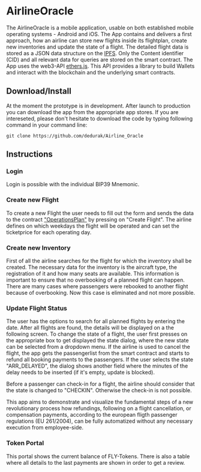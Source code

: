 # AirlineOracle

The AirlineOracle is a mobile application, usable on both established mobile operating systems - Android and iOS.
The App contains and delivers a first approach, how an airline can store new flights inside its flightplan, create new inventories and update the state of a flight. 
The detailed flight data is stored as a JSON data structure on the [IPFS](https://ipfs.io/). Only the Content identifier (CID) and all relevant data for queries are stored on the smart contract.
The App uses the web3-API [ethers.js](https://docs.ethers.io/). This API provides a library to build Wallets and interact with the blockchain and the underlying smart contracts.



## Download/Install

At the moment the prototype is in development. After launch to production you can download the app from the appropriate app stores.
If you are intereseted, please don't hesitate to download the code by typing following command in your command line:

`git clone https://github.com/dedurak/Airline_Oracle`



## Instructions

### Login

Login is possible with the individual BIP39 Mnemonic.


### Create new Flight

To create a new Flight the user needs to fill out the form and sends the data to the contract ["OperationsPlan"](https://github.com/dedurak/smartcontracts/blob/main/smart_contracts/contracts/OperationPlan.sol) by pressing on "Create Flight". 
The airline defines on which weekdays the flight will be operated and can set the ticketprice for each operating day.


### Create new Inventory

First of all the airline searches for the flight for which the inventory shall be created. The necessary data for the inventory is the aircraft type, the registration of it and how many seats are available. This information is important to ensure that no overbooking of a planned flight can happen. 
There are many cases where passengers were rebooked to another flight because of overbooking. Now this case is eliminated and not more possible.


### Update Flight Status

The user has the options to search for all planned flights by entering the date. After all flights are found, the details will be displayed on a the following screen. 
To change the state of a flight, the user first presses on the appropriate box to get displayed the state dialog, where the new state can be selected from a dropdown menu. 
If the airline is used to cancel the flight, the app gets the passengerlist from the smart contract and starts to refund all booking payments to the passengers. If the user selects the state "ARR_DELAYED", the dialog shows another field where the minutes of the delay needs to be inserted (if it's empty, update is blocked). 

Before a passenger can check-in for a flight, the airline should consider that the state is changed to "CHECKIN". Otherwise the check-in is not possible.

This app aims to demonstrate and visualize the fundamental steps of a new revolutionary process how refundings, following on a flight cancellation, or compensation payments, according to the european fligth passenger regulations (EU 261/2004), can be fully automatized without any necessary execution from employee-side.


### Token Portal

This portal shows the current balance of FLY-Tokens. There is also a table where all details to the last payments are shown in order to get a review.
